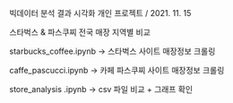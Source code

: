 빅데이터 분석 결과 시각화 개인 프로젝트 / 2021. 11. 15

스타벅스 & 파스쿠찌 전국 매장 지역별 비교 

starbucks_coffee.ipynb  -> 스타벅스 사이트 매장정보 크롤링 

caffe_pascucci.ipynb -> 카페 파스쿠찌 사이트 매장정보 크롤링

store_analysis .ipynb -> csv 파일 비교 + 그래프 확인
